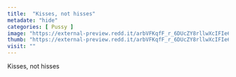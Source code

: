 ```yaml
---
title:  "Kisses, not hisses"
metadate: "hide"
categories: [ Pussy ]
image: "https://external-preview.redd.it/arbVFKqfF_r_6DUcZY8rllwXcIFIe6Xo_jaRGVbuUws.jpg?auto=webp&s=bf4caa8e03d8b2e1f2354f87531912ba2c10ec42"
thumb: "https://external-preview.redd.it/arbVFKqfF_r_6DUcZY8rllwXcIFIe6Xo_jaRGVbuUws.jpg?width=1080&crop=smart&auto=webp&s=e5fd38a60ef025d531ea261c86cb70c87f8666bd"
visit: ""
---
```

Kisses, not hisses
